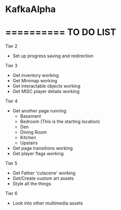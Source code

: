 # KafkaAlpha

==========
TO DO LIST
==========

Tier 2
 - Set up progress saving and redirection

Tier 3
 - Get inventory working
 - Get Minimap working
 - Get interactable objects working
 - Get MISC player details working

Tier 4
 - Get another page running
	* Basement
	* Bedroom (This is the starting location)
	* Den
	* Dining Room
	* Kitchen
	* Upstairs
 - Get page transitions working
 - Get player flags working

Tier 5
 - Get Father 'cutscene' working
 - Get/Create custom art assets
 - Style all the things

Tier 6
 - Look into other multimedia assets
